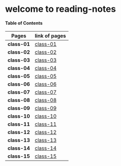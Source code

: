 # welcome to reading-notes


#### Table of Contents


Pages | link of pages
------------ | -------------
**class-01** | [class-01](https://abdallahalkhatatbeh.github.io/reading-notes/class-01.md)
**class-02** | [class-02](https://abdallahalkhatatbeh.github.io/reading-notes/class-02.md)
**class-03** | [class-03](https://abdallahalkhatatbeh.github.io/reading-notes/class-03.md)
**class-04** | [class-04](https://abdallahalkhatatbeh.github.io/reading-notes/class-04.md)
**class-05** | [class-05](https://abdallahalkhatatbeh.github.io/reading-notes/class-05.md)
**class-06** | [class-06](https://abdallahalkhatatbeh.github.io/reading-notes/class-06.md)
**class-07** | [class-07](https://abdallahalkhatatbeh.github.io/reading-notes/class-07.md)
**class-08** | [class-08](https://abdallahalkhatatbeh.github.io/reading-notes/class-08.md)
**class-09** | [class-09](https://abdallahalkhatatbeh.github.io/reading-notes/class-09.md)
**class-10** | [class-10](https://abdallahalkhatatbeh.github.io/reading-notes/class-10.md)
**class-11** | [class-11](https://abdallahalkhatatbeh.github.io/reading-notes/class-11.md)
**class-12** | [class-12]()
**class-13** | [class-13]()
**class-14** | [class-14]()
**class-15** | [class-15]()
